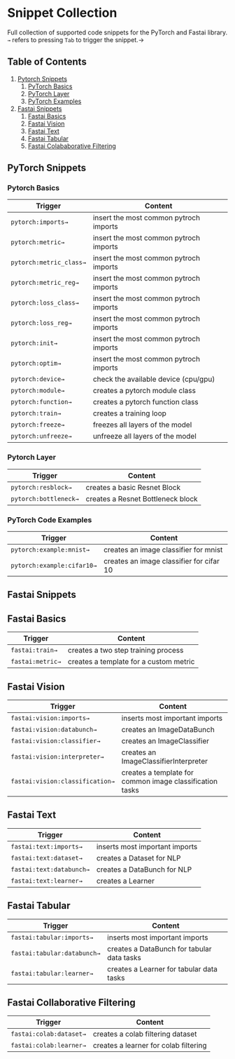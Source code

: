 # Snippet Collection

Full collection of supported code snippets for the PyTorch and Fastai library. `→` refers to pressing `Tab` to trigger the snippet.→

## Table of Contents

1. [Pytorch Snippets](#pytorch)
    1. [PyTorch Basics](#pytroch-basics)
    2. [PyTorch Layer](#pytorch-layer)
    3. [PyTorch Examples](#pytorch-example)
2. [Fastai Snippets](#fastai)
    1. [Fastai Basics](#fastai-basics)
    2. [Fastai Vision](#fastai-vision)
    3. [Fastai Text](#fastai-text)
    4. [Fastai Tabular](#fastai-tabular)
    5. [Fastai Colababorative Filtering](#fastai-colab)

## <a name="pytorch" > </a> PyTorch Snippets

### <a name="pytorch-basics" > </a> Pytorch Basics

| Trigger            | Content                                |
| ------------------ | -------------------------------------- |
| `pytorch:imports→`  | insert the most common pytroch imports |
| `pytorch:metric→`  | insert the most common pytroch imports |
| `pytorch:metric_class→`  | insert the most common pytroch imports |
| `pytorch:metric_reg→`  | insert the most common pytroch imports |
| `pytorch:loss_class→`  | insert the most common pytroch imports |
| `pytorch:loss_reg→`  | insert the most common pytroch imports |
| `pytorch:init→`  | insert the most common pytroch imports |
| `pytorch:optim→`  | insert the most common pytroch imports |
| `pytorch:device→`   | check the available device (cpu/gpu)   |
| `pytorch:module→`   | creates a pytorch module class         |
| `pytorch:function→` | creates a pytorch function class       |
| `pytorch:train→`    | creates a training loop                |
| `pytorch:freeze→`   | freezes all layers of the model        |
| `pytorch:unfreeze→` | unfreeze all layers of the model       |

### <a name="pytorch-layer" > </a> Pytorch Layer

| Trigger              | Content                           |
| -------------------- | --------------------------------- |
| `pytorch:resblock→`   | creates a basic Resnet Block      |
| `pytorch:bottleneck→` | creates a Resnet Bottleneck block |

### <a name="pytorch-example" > </a> PyTorch Code Examples

| Trigger                   | Content                                  |
| ------------------------- | ---------------------------------------- |
| `pytorch:example:mnist→`   | creates an image classifier for mnist    |
| `pytorch:example:cifar10→` | creates an image classifier for cifar 10 |

## <a name="fastai" > </a> Fastai Snippets

## <a name="fastai-basics" > </a> Fastai Basics

| Trigger         | Content                                |
| --------------- | -------------------------------------- |
| `fastai:train→`  | creates a two step training process    |
| `fastai:metric→` | creates a template for a custom metric |

## <a name="fastai-vision" > </a> Fastai Vision

| Trigger                        | Content                                                  |
| ------------------------------ | -------------------------------------------------------- |
| `fastai:vision:imports→`        | inserts most important imports                           |
| `fastai:vision:databunch→`      | creates an ImageDataBunch                                |
| `fastai:vision:classifier→`     | creates an ImageClassifier                               |
| `fastai:vision:interpreter→`    | creates an ImageClassifierInterpreter                    |
| `fastai:vision:classification→` | creates a template for common image classification tasks |

## <a name="fastai-text" > </a> Fastai Text

| Trigger                 | Content                        |
| ----------------------- | ------------------------------ |
| `fastai:text:imports→`   | inserts most important imports |
| `fastai:text:dataset→`   | creates a Dataset for NLP      |
| `fastai:text:databunch→` | creates a DataBunch for NLP    |
| `fastai:text:learner→`   | creates a Learner              |

## <a name="fastai-tabular" > </a> Fastai Tabular

| Trigger                    | Content                                    |
| -------------------------- | ------------------------------------------ |
| `fastai:tabular:imports→`   | inserts most important imports             |
| `fastai:tabular:databunch→` | creates a DataBunch for tabular data tasks |
| `fastai:tabular:learner→`   | creates a Learner for tabular data tasks   |

## <a name="fastai-colab" > </a> Fastai Collaborative Filtering

| Trigger                | Content                               |
| ---------------------- | ------------------------------------- |
| `fastai:colab:dataset→` | creates a colab filtering dataset     |
| `fastai:colab:learner→` | creates a learner for colab filtering |
